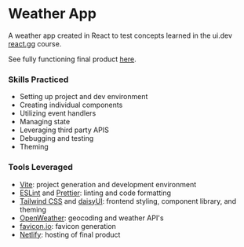 # Weather App

A weather app created in React to test concepts learned in the ui.dev [react.gg](https://react.gg/) course.

See fully functioning final product [here](https://weather-app-austinmielke.netlify.app/).

### Skills Practiced

- Setting up project and dev environment
- Creating individual components
- Utilizing event handlers
- Managing state
- Leveraging third party APIS
- Debugging and testing
- Theming

### Tools Leveraged

- [Vite](https://vitejs.dev/): project generation and development environment
- [ESLint](https://eslint.org/) and [Prettier](https://prettier.io/): linting and code formatting
- [Tailwind CSS](https://tailwindcss.com/) and [daisyUI](https://daisyui.com/): frontend styling, component library, and theming
- [OpenWeather](https://openweathermap.org/api): geocoding and weather API's
- [favicon.io](https://favicon.io/): favicon generation
- [Netlify](https://www.netlify.com/): hosting of final product
